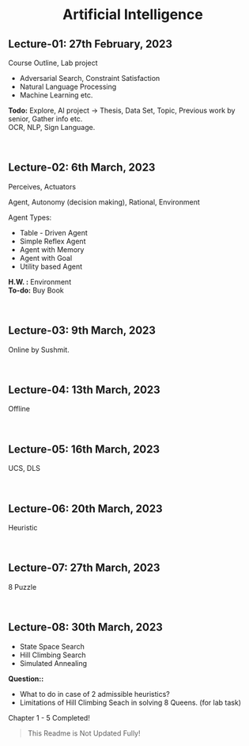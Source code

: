 <h1 align="center">Artificial Intelligence</h1>

<h2>Lecture-01: 27th February, 2023</h2>

Course Outline, Lab project
- Adversarial Search, Constraint Satisfaction
- Natural Language Processing
- Machine Learning etc.

**Todo:** Explore, AI project -> Thesis, Data Set, Topic, Previous work by senior, Gather info etc.<br>OCR, NLP, Sign Language.

<br><h2>Lecture-02: 6th March, 2023</h2>

Perceives, Actuators

Agent, Autonomy (decision making), Rational, Environment

Agent Types:
- Table - Driven Agent
- Simple Reflex Agent
- Agent with Memory
- Agent with Goal
- Utility based Agent

**H.W. :** Environment<br>
**To-do:** Buy Book 

<br><h2>Lecture-03: 9th March, 2023</h2>

Online by Sushmit.

<br><h2>Lecture-04: 13th March, 2023</h2>

Offline

<br><h2>Lecture-05: 16th March, 2023</h2>

UCS, DLS

<br><h2>Lecture-06: 20th March, 2023</h2>

Heuristic

<br><h2>Lecture-07: 27th March, 2023</h2>

8 Puzzle

<br><h2>Lecture-08: 30th March, 2023</h2>

- State Space Search
- Hill Climbing Search
- Simulated Annealing

**Question::**
- What to do in case of 2 admissible heuristics?
- Limitations of Hill Climbing Seach in solving 8 Queens. (for lab task)

Chapter 1 - 5 Completed!

> This Readme is Not Updated Fully!